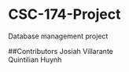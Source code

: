 # CSC-174-Project
Database management project

##Contributors
Josiah Villarante  
Quintilian Huynh  
